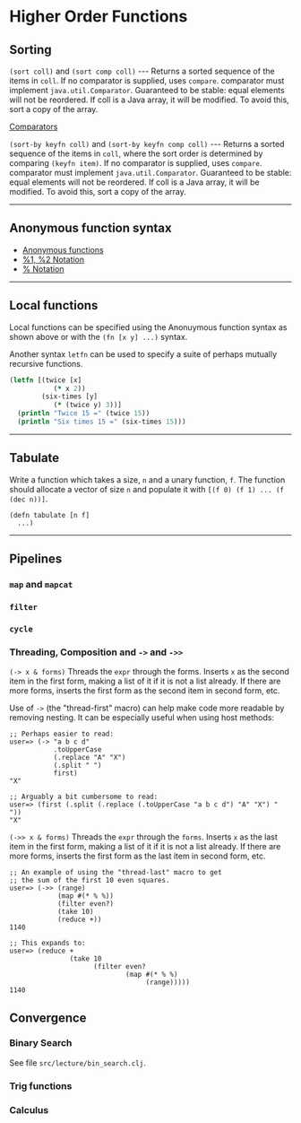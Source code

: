 # Higher Order Functions

## Sorting

`(sort coll)` and `(sort comp coll)` --- Returns a sorted sequence of the
items in `coll`. If no comparator is supplied, uses `compare`.  comparator
must implement `java.util.Comparator`.  Guaranteed to be stable: equal
elements will not be reordered.  If coll is a Java array, it will be
modified.  To avoid this, sort a copy of the array.

[Comparators](https://clojure.org/guides/comparators)

`(sort-by keyfn coll)` and `(sort-by keyfn comp coll)` ---
Returns a sorted sequence of the items in `coll`, where the sort
order is determined by comparing `(keyfn item)`.  If no comparator is
supplied, uses `compare`.  comparator must implement
`java.util.Comparator`.  Guaranteed to be stable: equal elements will
not be reordered.  If coll is a Java array, it will be modified.  To
avoid this, sort a copy of the array.


---

## Anonymous function syntax

- [Anonymous functions](https://clojure.org/guides/learn/functions#_anonymous_function_syntax)
- [%1, %2 Notation](https://clojure.org/guides/weird_characters#_n_anonymous_function_arguments)
- [% Notation](https://clojure.org/guides/weird_characters#_anonymous_function)


---

## Local functions

Local functions can be specified using the Anonuymous function syntax as shown above
or with the `(fn [x y] ...)` syntax.

Another syntax `letfn` can be used to specify a suite of perhaps mutually recursive functions.

```clojure
(letfn [(twice [x]
           (* x 2))
        (six-times [y]
           (* (twice y) 3))]
  (println "Twice 15 =" (twice 15))
  (println "Six times 15 =" (six-times 15)))
```

---

## Tabulate

Write a function which takes a size, `n` and a unary function, `f`.  The function should
allocate a vector of size `n` and populate it with `[(f 0) (f 1) ... (f (dec n))]`.

```
(defn tabulate [n f]
  ...)
```

---

## Pipelines
### `map` and `mapcat`
### `filter`
### `cycle`
### Threading, Composition and `->` and `->>`

`(-> x & forms)` Threads the `expr` through the forms. Inserts `x` as the
second item in the first form, making a list of it if it is not a
list already. If there are more forms, inserts the first form as the
second item in second form, etc.

Use of `->` (the "thread-first" macro) can help make code
more readable by removing nesting. It can be especially
useful when using host methods:

    ;; Perhaps easier to read:
    user=> (-> "a b c d" 
               .toUpperCase 
               (.replace "A" "X") 
               (.split " ") 
               first)
    "X"

    ;; Arguably a bit cumbersome to read:
    user=> (first (.split (.replace (.toUpperCase "a b c d") "A" "X") " "))
    "X"



`(->> x & forms)` Threads the `expr` through the `forms`. Inserts `x` as the
last item in the first form, making a list of it if it is not a
list already. If there are more forms, inserts the first form as the
last item in second form, etc.


    ;; An example of using the "thread-last" macro to get
    ;; the sum of the first 10 even squares.
    user=> (->> (range)
                (map #(* % %))
                (filter even?)
                (take 10)
                (reduce +))
    1140

    ;; This expands to:
    user=> (reduce +
                   (take 10
                         (filter even?
                                 (map #(* % %)
                                      (range)))))
    1140

## Convergence

### Binary Search

See file `src/lecture/bin_search.clj`.


### Trig functions

### Calculus
